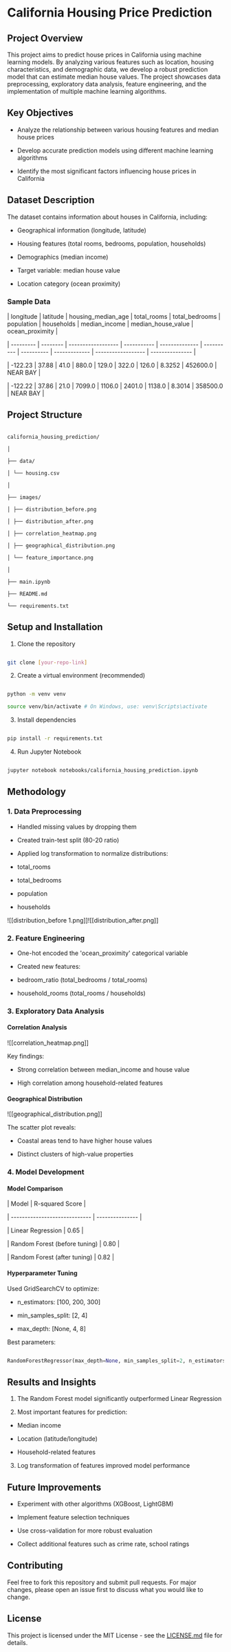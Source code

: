# California Housing Price Prediction

## Project Overview

This project aims to predict house prices in California using machine learning models. By analyzing various features such as location, housing characteristics, and demographic data, we develop a robust prediction model that can estimate median house values. The project showcases data preprocessing, exploratory data analysis, feature engineering, and the implementation of multiple machine learning algorithms.

## Key Objectives

- Analyze the relationship between various housing features and median house prices

- Develop accurate prediction models using different machine learning algorithms

- Identify the most significant factors influencing house prices in California

## Dataset Description

The dataset contains information about houses in California, including:

- Geographical information (longitude, latitude)

- Housing features (total rooms, bedrooms, population, households)

- Demographics (median income)

- Target variable: median house value

- Location category (ocean proximity)

### Sample Data

| longitude | latitude | housing_median_age | total_rooms | total_bedrooms | population | households | median_income | median_house_value | ocean_proximity |

| --------- | -------- | ------------------ | ----------- | -------------- | ---------- | ---------- | ------------- | ------------------ | --------------- |

| -122.23 | 37.88 | 41.0 | 880.0 | 129.0 | 322.0 | 126.0 | 8.3252 | 452600.0 | NEAR BAY |

| -122.22 | 37.86 | 21.0 | 7099.0 | 1106.0 | 2401.0 | 1138.0 | 8.3014 | 358500.0 | NEAR BAY |

## Project Structure

```

california_housing_prediction/

│

├── data/

│ └── housing.csv

│

├── images/

│ ├── distribution_before.png

│ ├── distribution_after.png

│ ├── correlation_heatmap.png

│ ├── geographical_distribution.png

│ └── feature_importance.png

│

├── main.ipynb

├── README.md

└── requirements.txt

```

## Setup and Installation

1. Clone the repository

```bash

git clone [your-repo-link]

```

2. Create a virtual environment (recommended)

```bash

python -m venv venv

source venv/bin/activate # On Windows, use: venv\Scripts\activate

```

3. Install dependencies

```bash

pip install -r requirements.txt

```

4. Run Jupyter Notebook

```bash

jupyter notebook notebooks/california_housing_prediction.ipynb

```

## Methodology

### 1. Data Preprocessing

- Handled missing values by dropping them

- Created train-test split (80-20 ratio)

- Applied log transformation to normalize distributions:

- total_rooms

- total_bedrooms

- population

- households

![[distribution_before 1.png]]![[distribution_after.png]]

### 2. Feature Engineering

- One-hot encoded the 'ocean_proximity' categorical variable

- Created new features:

- bedroom_ratio (total_bedrooms / total_rooms)

- household_rooms (total_rooms / households)

### 3. Exploratory Data Analysis

#### Correlation Analysis

![[correlation_heatmap.png]]

Key findings:

- Strong correlation between median_income and house value

- High correlation among household-related features

#### Geographical Distribution

![[geographical_distribution.png]]

The scatter plot reveals:

- Coastal areas tend to have higher house values

- Distinct clusters of high-value properties

### 4. Model Development

#### Model Comparison

| Model | R-squared Score |

| ----------------------------- | --------------- |

| Linear Regression | 0.65 |

| Random Forest (before tuning) | 0.80 |

| Random Forest (after tuning) | 0.82 |

#### Hyperparameter Tuning

Used GridSearchCV to optimize:

- n_estimators: [100, 200, 300]

- min_samples_split: [2, 4]

- max_depth: [None, 4, 8]

Best parameters:

```python

RandomForestRegressor(max_depth=None, min_samples_split=2, n_estimators=300)

```

## Results and Insights

1. The Random Forest model significantly outperformed Linear Regression

2. Most important features for prediction:

- Median income

- Location (latitude/longitude)

- Household-related features

3. Log transformation of features improved model performance

## Future Improvements

- Experiment with other algorithms (XGBoost, LightGBM)

- Implement feature selection techniques

- Use cross-validation for more robust evaluation

- Collect additional features such as crime rate, school ratings

## Contributing

Feel free to fork this repository and submit pull requests. For major changes, please open an issue first to discuss what you would like to change.

## License

This project is licensed under the MIT License - see the [LICENSE.md](LICENSE.md) file for details.
